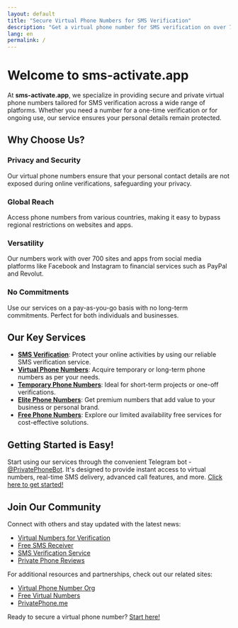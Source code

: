 ```yaml
---
layout: default
title: "Secure Virtual Phone Numbers for SMS Verification"
description: "Get a virtual phone number for SMS verification on over 700 platforms without compromising your privacy. Start with @PrivatePhoneBot today!"
lang: en
permalink: /
---
```


# Welcome to sms-activate.app

At **sms-activate.app**, we specialize in providing secure and private virtual phone numbers tailored for SMS verification across a wide range of platforms. Whether you need a number for a one-time verification or for ongoing use, our service ensures your personal details remain protected.

## Why Choose Us?

### Privacy and Security
Our virtual phone numbers ensure that your personal contact details are not exposed during online verifications, safeguarding your privacy.

### Global Reach
Access phone numbers from various countries, making it easy to bypass regional restrictions on websites and apps.

### Versatility
Our numbers work with over 700 sites and apps from social media platforms like Facebook and Instagram to financial services such as PayPal and Revolut.

### No Commitments
Use our services on a pay-as-you-go basis with no long-term commitments. Perfect for both individuals and businesses.

## Our Key Services

- **[SMS Verification](/sms-verification)**: Protect your online activities by using our reliable SMS verification service.
- **[Virtual Phone Numbers](/virtual-phone-numbers)**: Acquire temporary or long-term phone numbers as per your needs.
- **[Temporary Phone Numbers](/temporary-phone-numbers)**: Ideal for short-term projects or one-off verifications.
- **[Elite Phone Numbers](/elite-phone-numbers)**: Get premium numbers that add value to your business or personal brand.
- **[Free Phone Numbers](/free-phone-numbers)**: Explore our limited availability free services for cost-effective solutions.

## Getting Started is Easy!

Start using our services through the convenient Telegram bot - [@PrivatePhoneBot](https://t.me/PrivatePhoneBot). It's designed to provide instant access to virtual numbers, real-time SMS delivery, advanced call features, and more. [Click here to get started!](/get-started)

## Join Our Community

Connect with others and stay updated with the latest news:

- [Virtual Numbers for Verification](https://t.me/VirtualNumbersForVerification)
- [Free SMS Receiver](https://t.me/FreeSmsReceiver)
- [SMS Verification Service](https://t.me/SmsVerificationService)
- [Private Phone Reviews](https://t.me/PrivatePhoneReviews)

For additional resources and partnerships, check out our related sites:

- [Virtual Phone Number Org](https://virtualphonenumber.org)
- [Free Virtual Numbers](https://freevirtualnumbers.com)
- [PrivatePhone.me](https://privatephone.me)
  
Ready to secure a virtual phone number? [Start here!](/get-started)
